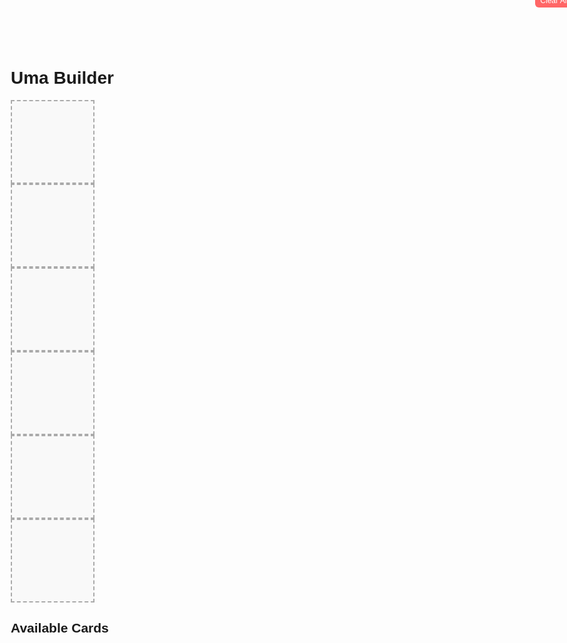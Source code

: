<!DOCTYPE html>
<html lang="en">
<head>
  <meta charset="UTF-8">
  <title>Uma Builder</title>
  <style>
    body {
      font-family: Arial, sans-serif;
      margin: 20px;
    }

    .slots-container {
      display: flex;
      gap: 10px;
      margin-bottom: 20px;
      position: relative;
    }

    .slot {
      width: 120px;
      min-height: 120px;
      border: 2px dashed #aaa;
      display: flex;
      flex-direction: column;
      align-items: center;
      justify-content: flex-start;
      padding: 5px;
      background: #f9f9f9;
      position: relative; /* so absolute children align inside */
    }

    .slot img {
      width: 100px;
      height: 100px;
      object-fit: cover;
      margin-bottom: 5px;
    }

    .skills {
      display: flex;
      flex-wrap: wrap;
      gap: 4px;
      justify-content: center;
    }

    .skill {
      background: #e0e0ff;
      padding: 2px 6px;
      border-radius: 4px;
      font-size: 12px;
      white-space: nowrap;
    }

    .card-list {
      display: flex;
      flex-wrap: wrap;
      gap: 15px;
    }

    .card {
      border: 1px solid #ccc;
      padding: 10px;
      width: 120px;
      cursor: pointer;
      text-align: center;
      background: #fff;
      transition: opacity 0.3s ease;
    }

    .card img {
      width: 100px;
      height: 100px;
      object-fit: cover;
      margin-bottom: 5px;
    }

    .card.disabled {
      opacity: 0.4;
      pointer-events: none;
    }

    .clear-btn {
      position: absolute;
      top: -10px;
      right: -10px;
      background: #ff6666;
      border: none;
      color: white;
      font-size: 12px;
      padding: 4px 8px;
      cursor: pointer;
      border-radius: 6px;
    }

    .remove-btn {
      position: absolute;
      top: -8px;
      right: -8px;
      background: #ff9999;
      border: none;
      padding: 2px 6px;
      font-size: 12px;
      cursor: pointer;
      border-radius: 50%;
      line-height: 1;
    }
  </style>
</head>
<body>
  <h1>Uma Builder</h1>

  <div class="slots-container">
    <button class="clear-btn" onclick="clearAllSlots()">Clear All</button>
    <div class="slot" data-slot="0"></div>
    <div class="slot" data-slot="1"></div>
    <div class="slot" data-slot="2"></div>
    <div class="slot" data-slot="3"></div>
    <div class="slot" data-slot="4"></div>
    <div class="slot" data-slot="5"></div>
  </div>

  <h2>Available Cards</h2>
  <div class="card-list" id="cardList"></div>

  <script>
    const cards = [
      { id: 1, name: "Card A", img: "https://via.placeholder.com/100", skills: ["Skill 1", "Skill 2", "Skill 3"] },
      { id: 2, name: "Card B", img: "https://via.placeholder.com/100", skills: ["Skill X", "Skill Y"] },
      { id: 3, name: "Card C", img: "https://via.placeholder.com/100", skills: ["Skill Alpha", "Skill Beta", "Skill Gamma", "Skill Delta"] },
      { id: 4, name: "Card D", img: "https://via.placeholder.com/100", skills: ["Skill Red", "Skill Blue"] },
      { id: 5, name: "Card E", img: "https://via.placeholder.com/100", skills: ["Skill Zeta"] },
    ];

    const cardList = document.getElementById("cardList");
    const slots = document.querySelectorAll(".slot");

    // Render card list
    cards.forEach(card => {
      const cardDiv = document.createElement("div");
      cardDiv.className = "card";
      cardDiv.dataset.id = card.id;

      cardDiv.innerHTML = `
        <img src="${card.img}" alt="${card.name}">
        <div>${card.name}</div>
        <div class="skills">
          ${card.skills.map(skill => `<div class="skill">${skill}</div>`).join("")}
        </div>
      `;

      cardDiv.addEventListener("click", () => selectCard(card));
      cardList.appendChild(cardDiv);
    });

    function selectCard(card) {
      const emptySlot = [...slots].find(slot => slot.children.length === 0);
      if (!emptySlot) return;

      emptySlot.innerHTML = `
        <button class="remove-btn" onclick="removeCard(${card.id}, ${emptySlot.dataset.slot})">&times;</button>
        <img src="${card.img}" alt="${card.name}">
        <div>${card.name}</div>
        <div class="skills">
          ${card.skills.map(skill => `<div class="skill">${skill}</div>`).join("")}
        </div>
      `;

      disableCard(card.id, true);
    }

    function removeCard(cardId, slotIndex) {
      const slot = document.querySelector(`.slot[data-slot="${slotIndex}"]`);
      slot.innerHTML = "";
      disableCard(cardId, false);
    }

    function clearAllSlots() {
      slots.forEach(slot => slot.innerHTML = "");
      cards.forEach(c => disableCard(c.id, false));
    }

    function disableCard(cardId, disable) {
      const cardEl = document.querySelector(`.card[data-id="${cardId}"]`);
      if (cardEl) {
        if (disable) {
          cardEl.classList.add("disabled");
        } else {
          cardEl.classList.remove("disabled");
        }
      }
    }
  </script>
</body>
</html>
